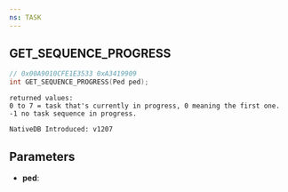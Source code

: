 ```yaml
---
ns: TASK
---
```

## GET_SEQUENCE_PROGRESS

```c
// 0x00A9010CFE1E3533 0xA3419909
int GET_SEQUENCE_PROGRESS(Ped ped);
```

```
returned values:
0 to 7 = task that's currently in progress, 0 meaning the first one.
-1 no task sequence in progress.

NativeDB Introduced: v1207
```

## Parameters
* **ped**:
